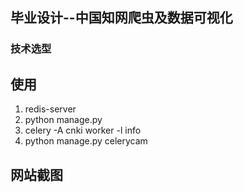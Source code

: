 ## 毕业设计--中国知网爬虫及数据可视化
### 技术选型

## 使用
1. redis-server
2. python manage.py
3. celery -A cnki worker -l info
4. python manage.py celerycam

## 网站截图